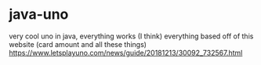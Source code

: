# java-uno
very cool uno in java, everything works (I think)
everything based off of this website (card amount and all these things)
https://www.letsplayuno.com/news/guide/20181213/30092_732567.html
